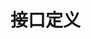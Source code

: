 <!--
 * @Author: your name
 * @Date: 2021-07-13 20:48:02
 * @LastEditTime: 2021-07-13 20:49:33
 * @LastEditors: Please set LastEditors
 * @Description: In User Settings Edit
 * @FilePath: /vuepress-starter/docs/api/README.md
-->
# 接口定义